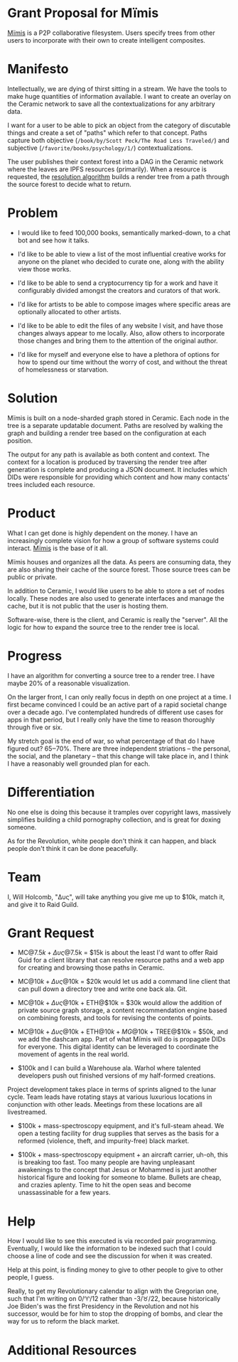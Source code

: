 # Grant Proposal for Mïmis

[Mïmis](https://github.com/MetaFam/mimis/) is a P2P collaborative filesystem. Users specify trees from other users to incorporate with their own to create intelligent composites.

# Manifesto

Intellectually, we are dying of thirst sitting in a stream. We have the tools to make huge quantities of information available. I want to create an overlay on the Ceramic network to save all the contextualizations for any arbitrary data.

I want for a user to be able to pick an object from the category of discutable things and create a set of "paths" which refer to that concept. Paths capture both objective (`/book/by/Scott Peck/The Road Less Traveled/`) and subjective (`/favorite/books/psychology/1/`) contextualizations.

The user publishes their context forest into a DAG in the Ceramic network where the leaves are IPFS resources (primarily). When a resource is requested, the [resolution algorithm](https://github.com/MetaFam/mimis/#algorithm) builds a render tree from a path through the source forest to decide what to return.

# Problem

* I would like to feed 100,000 books, semantically marked-down, to a chat bot and see how it talks.

* I'd like to be able to view a list of the most influential creative works for anyone on the planet who decided to curate one, along with the ability view those works.

* I'd like to be able to send a cryptocurrency tip for a work and have it configurably divided amongst the creators and curators of that work.

* I'd like for artists to be able to compose images where specific areas are optionally allocated to other artists.

* I'd like to be able to edit the files of any website I visit, and have those changes always appear to me locally. Also, allow others to incorporate those changes and bring them to the attention of the original author.

* I'd like for myself and everyone else to have a plethora of options for how to spend our time without the worry of cost, and without the threat of homelessness or starvation.

# Solution

Mïmis is built on a node-sharded graph stored in Ceramic. Each node in the tree is a separate updatable document. Paths are resolved by walking the graph and building a render tree based on the configuration at each position.

The output for any path is available as both content and context. The context for a location is produced by traversing the render tree after generation is complete and producing a JSON document. It includes which DIDs were responsible for providing which content and how many contacts' trees included each resource.

# Product

What I can get done is highly dependent on the money. I have an increasingly complete vision for how a group of software systems could interact. [Mïmis](https://github.com/MetaFam/mimis/) is the base of it all.

Mïmis houses and organizes all the data. As peers are consuming data, they are also sharing their cache of the source forest. Those source trees can be public or private.

In addition to Ceramic, I would like users to be able to store a set of nodes locally. These nodes are also used to generate interfaces and manage the cache, but it is not public that the user is hosting them.

Software-wise, there is the client, and Ceramic is really the "server". All the logic for how to expand the source tree to the render tree is local.

# Progress

I have an algorithm for converting a source tree to a render tree. I have maybe 20% of a reasonable visualization.

On the larger front, I can only really focus in depth on one project at a time. I first became convinced I could be an active part of a rapid societal change over a decade ago. I've contemplated hundreds of different use cases for apps in that period, but I really only have the time to reason thoroughly through five or six.

My stretch goal is the end of war, so what percentage of that do I have figured out? 65‒70%. There are three independent striations – the personal, the social, and the planetary – that this change will take place in, and I think I have a reasonably well grounded plan for each.

# Differentiation

No one else is doing this because it tramples over copyright laws, massively simplifies building a child pornography collection, and is great for doxing someone.

As for the Revolution, white people don't think it can happen, and black people don't think it can be done peacefully.

# Team

I, Will Holcomb, "Δυς", will take anything you give me up to $10k, match it, and give it to Raid Guild.

# Grant Request

* MC@$7.5k + Δυς@$7.5k = $15k is about the least I'd want to offer Raid Guid for a client library that can resolve resource paths and a web app for creating and browsing those paths in Ceramic.

* MC@$10k + Δυς@$10k = $20k would let us add a command line client that can pull down a directory tree and write one back ala. Git.

* MC@$10k + Δυς@$10k + ETH@$10k = $30k would allow the addition of private source graph storage, a content recommendation engine based on combining forests, and tools for revising the contents of points.

* MC@$10k + Δυς@$10k + ETH@$10k + MG@$10k + TREE@$10k = $50k, and we add the dashcam app. Part of what Mïmis will do is propagate DIDs for everyone. This digital identity can be leveraged to coordinate the movement of agents in the real world.

* $100k and I can build a Warehouse ala. Warhol where talented developers push out finished versions of my half-formed creations.

Project development takes place in terms of sprints aligned to the lunar cycle. Team leads have rotating stays at various luxurious locations in conjunction with other leads. Meetings from these locations are all livestreamed.

* $100k + mass-spectroscopy equipment, and it's full-steam ahead. We open a testing facility for drug supplies that serves as the basis for a reformed (violence, theft, and impurity-free) black market.

* $100k + mass-spectroscopy equipment + an aircraft carrier, uh-oh, this is breaking too fast. Too many people are having unpleasant awakenings to the concept that Jesus or Mohammed is just another historical figure and looking for someone to blame. Bullets are cheap, and crazies aplenty. Time to hit the open seas and become unassassinable for a few years.

# Help

How I would like to see this executed is via recorded pair programming. Eventually, I would like the information to be indexed such that I could choose a line of code and see the discussion for when it was created.

Help at this point, is finding money to give to other people to give to other people, I guess.

Really, to get my Revolutionary calendar to align with the Gregorian one, such that I'm writing on 0/♈/12 rather than -3/♉/22, because historically Joe Biden's was the first Presidency in the Revolution and not his successor, would be for him to stop the dropping of bombs, and clear the way for us to reform the black market.

# Additional Resources